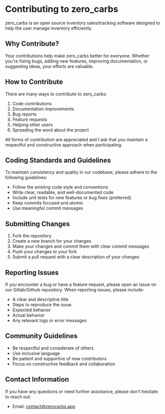 # Contributing to zero_carbs

zero_carbs is an open source inventory sales/tracking software designed to help the user manage inventory efficiently.

## Why Contribute?

Your contributions help make zero_carbs better for everyone. Whether you're fixing bugs, adding new features, improving documentation, or suggesting ideas, your efforts are valuable.

## How to Contribute

There are many ways to contribute to zero_carbs:

1. Code contributions
2. Documentation improvements
3. Bug reports
4. Feature requests
5. Helping other users
6. Spreading the word about the project

All forms of contribution are appreciated and I ask that you maintain a respectful and constructive approach when participating.

## Coding Standards and Guidelines

To maintain consistency and quality in our codebase, please adhere to the following guidelines:

- Follow the existing code style and conventions
- Write clear, readable, and well-documented code
- Include unit tests for new features or bug fixes (preferred)
- Keep commits focused and atomic
- Use meaningful commit messages

## Submitting Changes

1. Fork the repository
2. Create a new branch for your changes
3. Make your changes and commit them with clear commit messages
4. Push your changes to your fork
5. Submit a pull request with a clear description of your changes

## Reporting Issues

If you encounter a bug or have a feature request, please open an issue on our Gitlab/Github repository. When reporting issues, please include:

- A clear and descriptive title
- Steps to reproduce the issue
- Expected behavior
- Actual behavior
- Any relevant logs or error messages

## Community Guidelines

- Be respectful and considerate of others
- Use inclusive language
- Be patient and supportive of new contributors
- Focus on constructive feedback and collaboration

## Contact Information

If you have any questions or need further assistance, please don't hesitate to reach out:

- Email: contact@zerocarbs.app

